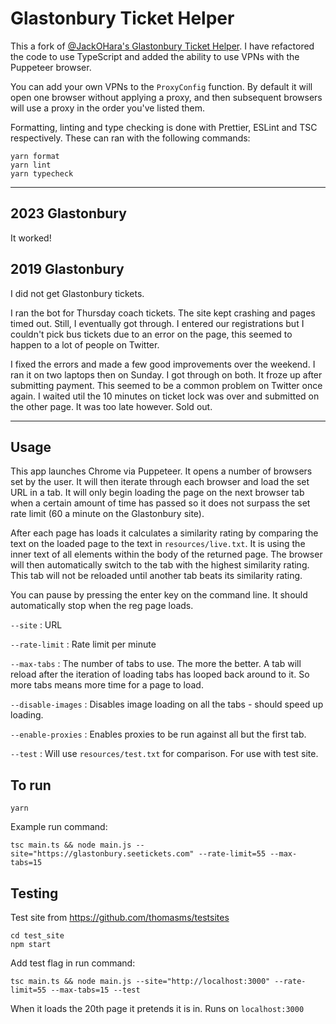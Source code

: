 # Glastonbury Ticket Helper

This a fork of [@JackOHara's Glastonbury Ticket Helper](https://github.com/JackOHara/glasto-helper). I have refactored the code to use TypeScript and added the ability to use VPNs with the Puppeteer browser.

You can add your own VPNs to the `ProxyConfig` function. By default it will open one browser without applying a proxy, and then subsequent browsers will use a proxy in the order you've listed them.

Formatting, linting and type checking is done with Prettier, ESLint and TSC respectively. These can ran with the following commands:

```
yarn format
yarn lint
yarn typecheck
```
---

## 2023 Glastonbury
It worked! 

## 2019 Glastonbury
I did not get Glastonbury tickets.

I ran the bot for Thursday coach tickets. The site kept crashing and pages timed out. Still, I eventually got through. I entered our registrations but I couldn't pick bus tickets due to an error on the page, this seemed to happen to a lot of people on Twitter. 

I fixed the errors and made a few good improvements over the weekend. I ran it on two laptops then on Sunday. I got through on both. It froze up after submitting payment. This seemed to be a common problem on Twitter once again. I waited util the 10 minutes on ticket lock was over and submitted on the other page. It was too late however. Sold out. 

---

## Usage
This app launches Chrome via Puppeteer. It opens a number of browsers set by the user. It will then iterate through each browser and load the set URL in a tab. It will only begin loading the page on the next browser tab when a certain amount of time has passed so it does not surpass the set rate limit (60 a minute on the Glastonbury site). 

After each page has loads it calculates a similarity rating by comparing the text on the loaded page to the text in `resources/live.txt`. It is using the inner text of all elements within the body of the returned page. The browser will then automatically switch to the tab with the highest similarity rating. This tab will not be reloaded until another tab beats its similarity rating.

You can pause by pressing the enter key on the command line. It should automatically stop when the reg page loads.

`--site` : URL

`--rate-limit` : Rate limit per minute

`--max-tabs` : The number of tabs to use. The more the better. A tab will reload after the iteration of loading tabs has looped back around to it. So more tabs means more time for a page to load. 

`--disable-images` : Disables image loading on all the tabs - should speed up loading.

`--enable-proxies` : Enables proxies to be run against all but the first tab.

`--test` : Will use `resources/test.txt` for comparison. For use with test site. 


## To run

```
yarn
```

Example run command:

```
tsc main.ts && node main.js --site="https://glastonbury.seetickets.com" --rate-limit=55 --max-tabs=15
```

## Testing

Test site from https://github.com/thomasms/testsites

```
cd test_site
npm start
```

Add test flag in run command:

```
tsc main.ts && node main.js --site="http://localhost:3000" --rate-limit=55 --max-tabs=15 --test
```

When it loads the 20th page it pretends it is in. Runs on `localhost:3000`

